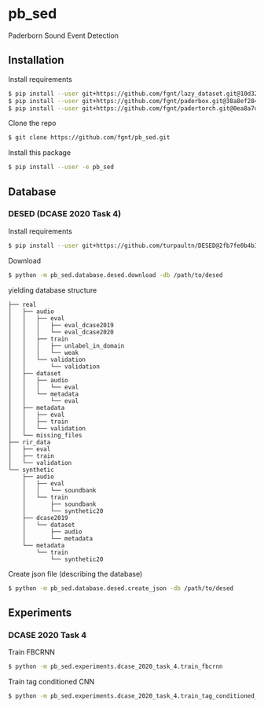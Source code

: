 # pb_sed
Paderborn Sound Event Detection


## Installation
Install requirements
```bash
$ pip install --user git+https://github.com/fgnt/lazy_dataset.git@10d3293cc8639408739a95b0a8a7ed50845a88a5
$ pip install --user git+https://github.com/fgnt/paderbox.git@38a8ef284c0ca675bf64cbacd57f6957bc4acac5
$ pip install --user git+https://github.com/fgnt/padertorch.git@0ea8a7d31b400115d7dfbd4fdb6e1b8542abef82
```

Clone the repo
```bash
$ git clone https://github.com/fgnt/pb_sed.git
```

Install this package
```bash
$ pip install --user -e pb_sed
```

## Database
### DESED (DCASE 2020 Task 4)
Install requirements
```bash
$ pip install --user git+https://github.com/turpaultn/DESED@2fb7fe0b4b33569ad3693d09e50037b8b4206b72
```

Download
```bash
$ python -m pb_sed.database.desed.download -db /path/to/desed
```

yielding database structure

```
├── real
│   ├── audio
│   │   ├── eval
│   │   │   ├── eval_dcase2019
│   │   │   └── eval_dcase2020
│   │   ├── train
│   │   │   ├── unlabel_in_domain
│   │   │   └── weak
│   │   └── validation
│   │       └── validation
│   ├── dataset
│   │   ├── audio
│   │   │   └── eval
│   │   └── metadata
│   │       └── eval
│   ├── metadata
│   │   ├── eval
│   │   ├── train
│   │   └── validation
│   └── missing_files
├── rir_data
│   ├── eval
│   ├── train
│   └── validation
└── synthetic
    ├── audio
    │   ├── eval
    │   │   └── soundbank
    │   └── train
    │       ├── soundbank
    │       └── synthetic20
    ├── dcase2019
    │   └── dataset
    │       ├── audio
    │       └── metadata
    └── metadata
        └── train
            └── synthetic20

```

Create json file (describing the database)
```bash
$ python -m pb_sed.database.desed.create_json -db /path/to/desed
```

## Experiments
### DCASE 2020 Task 4

Train FBCRNN
```bash
$ python -m pb_sed.experiments.dcase_2020_task_4.train_fbcrnn
```

Train tag conditioned CNN
```bash
$ python -m pb_sed.experiments.dcase_2020_task_4.train_tag_conditioned_cnn
```